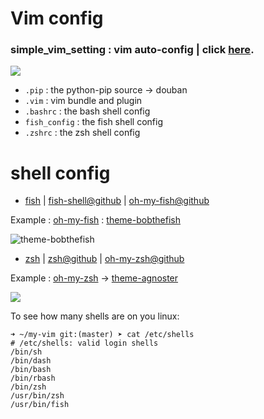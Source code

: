 # Vim config

### **simple_vim_setting** : vim auto-config | click [here](https://github.com/Hzwcode/my-vim/tree/master/simple_vim_setting).

![](https://cloud.githubusercontent.com/assets/5633774/8563546/f99f3706-24f5-11e5-9451-5e33d7cc2652.png)

- `.pip` : the python-pip source -> douban
- `.vim` : vim bundle and plugin
- `.bashrc` : the bash shell config
- `fish_config` : the fish shell config
- `.zshrc` : the zsh shell config

# shell config

- [fish](http://fishshell.com/) | [fish-shell@github](https://github.com/fish-shell/fish-shell) | [oh-my-fish@github](https://github.com/oh-my-fish/oh-my-fish)

Example : [oh-my-fish](https://github.com/oh-my-fish) : [theme-bobthefish](https://github.com/oh-my-fish/theme-bobthefish)

![theme-bobthefish](https://cloud.githubusercontent.com/assets/53660/18028510/f16f6b2c-6c35-11e6-8eb9-9f23ea3cce2e.gif)

- [zsh](http://www.zsh.org/) |  [zsh@github](https://github.com/zsh-users/zsh) | [oh-my-zsh@github](https://github.com/robbyrussell/oh-my-zsh)

Example : [oh-my-zsh](http://ohmyz.sh/) -> [theme-agnoster](https://github.com/agnoster/agnoster-zsh-theme)

![](https://cloud.githubusercontent.com/assets/2618447/6316862/70f58fb6-ba03-11e4-82c9-c083bf9a6574.png)

To see how many shells are on you linux:

```
➜ ~/my-vim git:(master) ➤ cat /etc/shells
# /etc/shells: valid login shells
/bin/sh
/bin/dash
/bin/bash
/bin/rbash
/bin/zsh
/usr/bin/zsh
/usr/bin/fish
```

